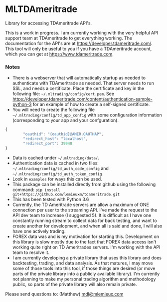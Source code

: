 # MLTDAmeritrade
Library for accessing TDAmeritrade API's. 

This is a work in progress.  I am currently working with the very helpful API support team at TDAmeritrade to get everything working.  The documentation for the API's are at https://developer.tdameritrade.com/.  This tool will only be useful to you if you have a TDAmeritrade account, which you can get at https://www.tdameritrade.com.  

### Notes

* There is a webserver that will automatically startup as needed to authenticate with TDAmeritrade as needed.  That server needs to run SSL, and needs a certificate.  Place the certificate and key in the following file: `~/.mltrading/config/cert.pem`.   See https://developer.tdameritrade.com/content/authentication-sample-python-3 for an example of how to create a self-signed certificate. 
* You will need to create the following file `~/.mltrading/config/td_app_config` with some configuration information (corresponding to your app and your confguration).  
```javascript
{
        "oauthid": "{oauthid}@AMER.OAUTHAP",
        "redirect_host": "localhost",
        "redirect_port": 39948
}
```
* Data is cached under `~/.mltrading/data/`.
* Authentication data is cached in two files:  `~/.mltrading/config/td_auth_code_config` and `~/.mltrading/config/td_auth_token_config`
* Look in `examples` for ways this can be used.   
* This package can be installed directly from github using the following command: `pip install git+https://github.com/lemieuxm/tdameritrade.git`
* This has been tested with Python 3.6
* Currently, the TD Ameritrade servers are allow a maximum of ONE connection per user to the streaming API.  I've made the request to the API dev team to increase (I suggested 5).  It is difficult as I have one constantly running stream to collect data for back testing, and want to create another for development, and when all is said and done, I will also have one actively trading.  
* FOREX data was and is my motivation for starting this.  Development on this library is slow mostly due to the fact that FOREX data access isn't working quite right on TD Ameritrades servers.  I'm working with the API team to resolve it.
* I am currently developing a private library that uses this library and does backtesting, trading, and data analysis.  As that matures, I may move some of those tools into this tool, if those things are desired (or move parts of the private library into a publicly available library).  I'm currently not planning to make my personal trading algorithm and methodology public, so parts of the private library will also remain private.  


Please send questions to: (Matthew) mdl@mlemieux.com 


